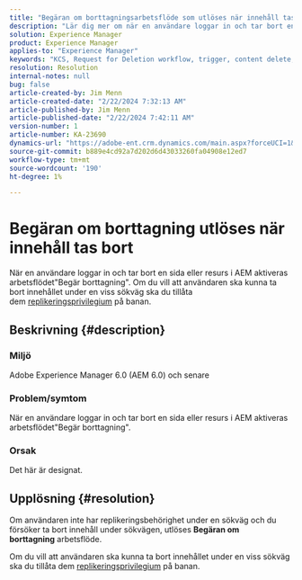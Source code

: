```yaml
---
title: "Begäran om borttagningsarbetsflöde som utlöses när innehåll tas bort"
description: "Lär dig mer om när en användare loggar in och tar bort en sida eller en resurs i AEM. Arbetsflödet \"Begäran om borttagning\" aktiveras."
solution: Experience Manager
product: Experience Manager
applies-to: "Experience Manager"
keywords: "KCS, Request for Deletion workflow, trigger, content delete, AEM 6.0, Adobe Experience Manager 6.0, FAQ"
resolution: Resolution
internal-notes: null
bug: false
article-created-by: Jim Menn
article-created-date: "2/22/2024 7:32:13 AM"
article-published-by: Jim Menn
article-published-date: "2/22/2024 7:42:11 AM"
version-number: 1
article-number: KA-23690
dynamics-url: "https://adobe-ent.crm.dynamics.com/main.aspx?forceUCI=1&pagetype=entityrecord&etn=knowledgearticle&id=6fc7b07a-54d1-ee11-9079-6045bd006268"
source-git-commit: b889e4cd92a7d202d6d43033260fa04908e12ed7
workflow-type: tm+mt
source-wordcount: '190'
ht-degree: 1%

---
```


# Begäran om borttagning utlöses när innehåll tas bort


När en användare loggar in och tar bort en sida eller resurs i AEM aktiveras arbetsflödet&quot;Begär borttagning&quot;. Om du vill att användaren ska kunna ta bort innehållet under en viss sökväg ska du tillåta dem [replikeringsprivilegium](https://experienceleague.adobe.com/docs/experience-manager-release-information/aem-release-updates/previous-updates/aem-previous-versions.html) på banan.

## Beskrivning {#description}


### Miljö

Adobe Experience Manager 6.0 (AEM 6.0) och senare

### Problem/symtom

När en användare loggar in och tar bort en sida eller resurs i AEM aktiveras arbetsflödet&quot;Begär borttagning&quot;.

### Orsak

Det här är designat.


## Upplösning {#resolution}


Om användaren inte har replikeringsbehörighet under en sökväg och du försöker ta bort innehåll under sökvägen, utlöses <b>Begäran om borttagning</b> arbetsflöde.

Om du vill att användaren ska kunna ta bort innehållet under en viss sökväg ska du tillåta dem [replikeringsprivilegium](https://experienceleague.adobe.com/docs/experience-manager-release-information/aem-release-updates/previous-updates/aem-previous-versions.html) på banan.
